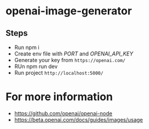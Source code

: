 # openai-image-generator

## Steps
  * Run npm i
  * Create env file with *PORT* and *OPENAI_API_KEY*
  * Generate your key from  `https://openai.com/`
  * RUn npm run dev
  * Run project `http://localhost:5000/`
  
  
 # For more information
  * https://github.com/openai/openai-node
  * https://beta.openai.com/docs/guides/images/usage
